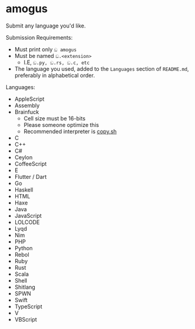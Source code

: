 # amogus
Submit any language you'd like.

Submission Requirements:
- Must print only `ඞ amogus`
- Must be named `ඞ.<extension>`
  - I.E, `ඞ.py, ඞ.rs, ඞ.c, etc`
- The language you used, added to the `Languages` section of `README.md`, preferably in alphabetical order.

Languages:
- AppleScript
- Assembly
- Brainfuck
  - Cell size must be 16-bits
  - Please someone optimize this
  - Recommended interpreter is [copy.sh](https://copy.sh/brainfuck/)
- C
- C++
- C#
- Ceylon
- CoffeeScript
- E
- Flutter / Dart
- Go
- Haskell
- HTML
- Haxe
- Java
- JavaScript
- LOLCODE
- Lyqd
- Nim
- PHP
- Python
- Rebol
- Ruby
- Rust
- Scala
- Shell
- Shitlang
- SPWN
- Swift
- TypeScript
- V
- VBScript
